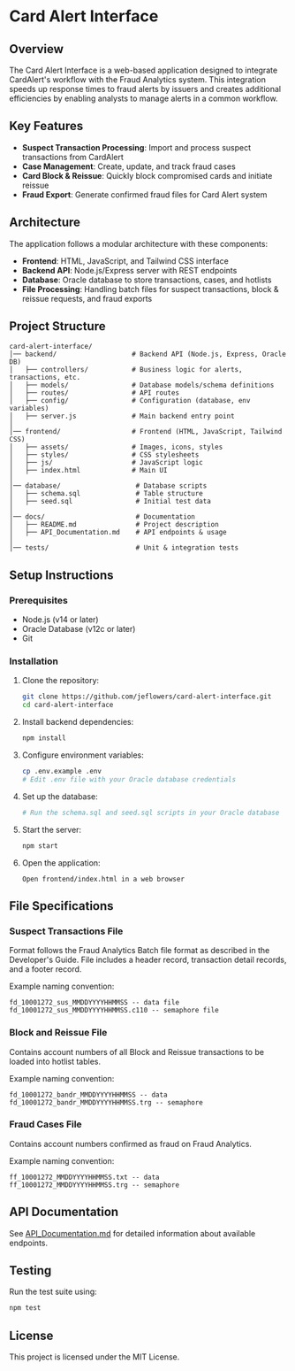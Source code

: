 # Card Alert Interface

## Overview

The Card Alert Interface is a web-based application designed to integrate CardAlert's workflow with the Fraud Analytics system. This integration speeds up response times to fraud alerts by issuers and creates additional efficiencies by enabling analysts to manage alerts in a common workflow.

## Key Features

- **Suspect Transaction Processing**: Import and process suspect transactions from CardAlert
- **Case Management**: Create, update, and track fraud cases
- **Card Block & Reissue**: Quickly block compromised cards and initiate reissue
- **Fraud Export**: Generate confirmed fraud files for Card Alert system

## Architecture

The application follows a modular architecture with these components:

- **Frontend**: HTML, JavaScript, and Tailwind CSS interface
- **Backend API**: Node.js/Express server with REST endpoints
- **Database**: Oracle database to store transactions, cases, and hotlists
- **File Processing**: Handling batch files for suspect transactions, block & reissue requests, and fraud exports

## Project Structure

```
card-alert-interface/
│── backend/                   # Backend API (Node.js, Express, Oracle DB)
│   ├── controllers/           # Business logic for alerts, transactions, etc.
│   ├── models/                # Database models/schema definitions
│   ├── routes/                # API routes
│   ├── config/                # Configuration (database, env variables)
│   ├── server.js              # Main backend entry point
│
│── frontend/                  # Frontend (HTML, JavaScript, Tailwind CSS)
│   ├── assets/                # Images, icons, styles
│   ├── styles/                # CSS stylesheets
│   ├── js/                    # JavaScript logic
│   ├── index.html             # Main UI
│
│── database/                   # Database scripts
│   ├── schema.sql              # Table structure
│   ├── seed.sql                # Initial test data
│
│── docs/                       # Documentation
│   ├── README.md               # Project description
│   ├── API_Documentation.md    # API endpoints & usage
│
│── tests/                      # Unit & integration tests
```

## Setup Instructions

### Prerequisites

- Node.js (v14 or later)
- Oracle Database (v12c or later)
- Git

### Installation

1. Clone the repository:
   ```bash
   git clone https://github.com/jeflowers/card-alert-interface.git
   cd card-alert-interface
   ```

2. Install backend dependencies:
   ```bash
   npm install
   ```

3. Configure environment variables:
   ```bash
   cp .env.example .env
   # Edit .env file with your Oracle database credentials
   ```

4. Set up the database:
   ```bash
   # Run the schema.sql and seed.sql scripts in your Oracle database
   ```

5. Start the server:
   ```bash
   npm start
   ```

6. Open the application:
   ```
   Open frontend/index.html in a web browser
   ```

## File Specifications

### Suspect Transactions File

Format follows the Fraud Analytics Batch file format as described in the Developer's Guide. File includes a header record, transaction detail records, and a footer record.

Example naming convention:
```
fd_10001272_sus_MMDDYYYYHHMMSS -- data file
fd_10001272_sus_MMDDYYYYHHMMSS.c110 -- semaphore file
```

### Block and Reissue File

Contains account numbers of all Block and Reissue transactions to be loaded into hotlist tables.

Example naming convention:
```
fd_10001272_bandr_MMDDYYYYHHMMSS -- data
fd_10001272_bandr_MMDDYYYYHHMMSS.trg -- semaphore
```

### Fraud Cases File

Contains account numbers confirmed as fraud on Fraud Analytics.

Example naming convention:
```
ff_10001272_MMDDYYYYHHMMSS.txt -- data
ff_10001272_MMDDYYYYHHMMSS.trg -- semaphore
```

## API Documentation

See [API_Documentation.md](./API_Documentation.md) for detailed information about available endpoints.

## Testing

Run the test suite using:

```bash
npm test
```

## License

This project is licensed under the MIT License.

